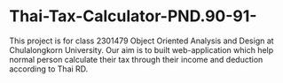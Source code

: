 # Thai-Tax-Calculator-PND.90-91-
This project is for class 2301479 Object Oriented Analysis and Design at Chulalongkorn University. Our aim is to built web-application which help normal person calculate their tax through their income and deduction according to Thai RD.

